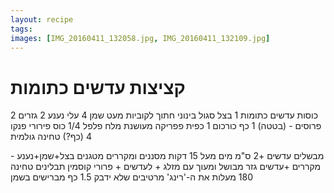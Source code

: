 ```yaml
---
layout: recipe
tags: 
images: [IMG_20160411_132058.jpg, IMG_20160411_132109.jpg]
---
```


# קציצות עדשים כתומות


2 כוסות עדשים כתומות
1 בצל סגול בינוני חתוך לקוביות
מעט שמן
4 עלי נענע
2 גזרים פרוסים - (בטטה)
1 כף כורכום
1 כפית פפריקה מעושנת
מלח פלפל
1/4 כוס פירורי פנקו
4 (כף?) טחינה גולמית


מבשלים עדשים +2 ס"מ מים מעל 15 דקות
מסננים ומקררים
מטגנים בצל+שמן+נענע - מקררים
+עדשים
גזר מבושל ומעוך עם מזלג
    + לעדשים +
פרורי קוסמין תבלינים טחינה
180 מעלות
את ה-'רינג' מרטיבים שלא ידבק
1.5 כף מברישים בשמן 

